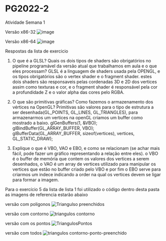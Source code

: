 # PG2022-2
Atividade Semana 1 

Versão x86-32
![image](https://user-images.githubusercontent.com/110510237/183259169-d5fda591-d5e4-46db-9b2d-43d6267e7695.png)

Versão x86-64
![image](https://user-images.githubusercontent.com/110510237/183270259-02ed07db-12f8-450f-ad53-13c29c7412ac.png)

Respostas da lista de exercicio

1. O que é a GLSL? Quais os dois tipos de shaders são obrigatórios no pipeline programável 
da versão atual que trabalhamos em aula e o que eles processam? 
GLSL é a linguagem de shaders usada pela OPENGL, e os tipos obrigatórios são o vertex shader e o fragment shader.
estes dois shaders são responsaveis pelas cordenadas 3D e 2D dos vertices assim como texturas e cor, e o fragment shader é responsável pela cor
a profundidade Z e o valor alpha das cores pelo RGBA.

2. O que são primitivas gráficas? Como fazemos o armazenamento dos vértices na OpenGL?
Primitivas são valores para o tipo de estrutura a ser desenhada(GL_POINTS, GL_LINES, GL_TRIANGLES), para armazenarmos um vertices na openGL criamos um
buffer como mostrado a baixo.
  glGenBuffers(1, &VBO);
	glBindBuffer(GL_ARRAY_BUFFER, VBO);
	glBufferData(GL_ARRAY_BUFFER, sizeof(vertices), vertices, GL_STATIC_DRAW);

3. Explique o que é VBO, VAO e EBO, e como se relacionam (se achar mais fácil, pode fazer 
um gráfico representando a relação entre eles). 
o VBO é o buffer de memória que contem os valores dos vertices a serem desenhados, o VAO é um array de vertices utilizado para manipular os vertices
que estão no buffer criado pelo VBO e por fim o EBO serve para criarmos um indece indicando a order na qual os vertices devem se ligar
para formar a imagem.

Para o exercício 5 da lista de lista 1 foi utilizado o código dentro desta pasta as imagens de referencia estarão abaixo

versão com poligonos
![Triangulso preenchidos](https://user-images.githubusercontent.com/110510237/187800239-1431499a-eb6e-4b91-9069-df081180ab08.png)

versão com contorno
![triangulos contorno](https://user-images.githubusercontent.com/110510237/187800153-da92c2ef-7380-4f3e-b516-1ff52419cdc1.png)

versão com os pontos
![TriangulosPontos](https://user-images.githubusercontent.com/110510237/187800231-cddd2f86-b2ed-414f-b8a7-cd3fa8637cdb.png)

versão com todos
![triangulos contorno-ponto-preenchido](https://user-images.githubusercontent.com/110510237/187800254-5ebf0023-7caa-4efb-9e67-08b50e963c8b.png)
